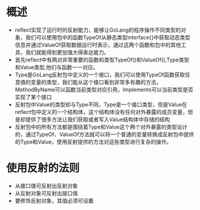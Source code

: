 # 概述
- reflect实现了运行时的反射能力，能够让GoLang的程序操作不同类型的对象，我们可以使用包中的函数TypeOf从静态类型interface{}中获取动态类型信息并通过ValueOf获取数据运行时表示，通过这两个函数和包中的其他工具，我们就能得到更加强大得表达能力。
- 首先reflect中有两对非常重要的函数和类型TypeOf()和ValueOf(),Type类型和Value类型,他们与函数一一对应。
- Type是GoLang反射包中定义的一个接口，我们可以使用TypeOf函数获取任意值的变量的类型，我们能从这个接口看到非常多有趣的方法，MethodByName可以函数当前类型对应引用，Implements可以当前类型是否实现了某个接口
- 反射包中Value的类型却与Type不同，Type是一个接口类型，但是Value在reflect包中定义的一个结构体，这个结构体没有任何对外暴露的成员变量，但是却提供了很多方法让我们获取或者写入Value结构体中存储的结构
- 反射包中的所有方法都是围绕着Type和Value这个两个对外暴露的类型设计的，通过TypeOf、ValueOf方法就可以将一个普通的变量转换成反射包中提供的Type和Value，使用反射提供的方法对这些类型进行复杂的操作。

# 使用反射的法则
- 从接口值可反射出反射对象
- 从反射对象可反射出接口值
- 要修饰反射对象，其值必须可设置